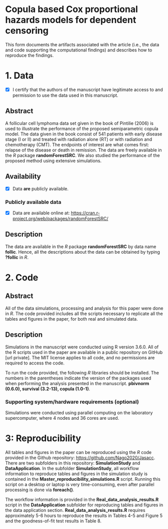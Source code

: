
# Copula based Cox proportional hazards models for dependent censoring
<!-- output:
  pdf_document: default
  html_document: default
-->
<!--HOW TO COMPLETE THIS FORM:-->

<!--
1. Checkboxes in this document appear as follows: 

- [ ] This is a checkbox 

To check a checkbox, replace [ ] by [x],

- [x] This is a checked checkbox 

Note that older versions of RStudio (versions lower than 1.3) may not create a formatted checkbox but will leave the original characters, i.e., literally "[ ]" or "[x]". It's fine to submit a PDF in this form.
 
2. For text answers, simply type the relevant text in the areas indicated. A blank line starts a new paragraph. 
 
3. Comments (like these instructions) provide additional instructions throughout the form. There is no need to remove them; they will not appear in the compiled document. 

4. If you are comfortable with Markdown syntax, you may choose to include any Markdown-compliant formatting in the form. For example, you may wish to include R code chunks and compile this document in R Markdown.
-->

This form documents the artifacts associated with the article (i.e., the data and code supporting the computational findings) and describes how to reproduce the findings.


# 1. Data

<!-- 
[ ] This paper does not involve analysis of external data (i.e., no data are used or the only data are generated by the authors via simulation in their code).
-->

<!--
If box above is checked and if no simulated/synthetic data files are provided by the authors, please skip directly to the Code section. Otherwise, continue.
-->

- [x] I certify that the authors of the manuscript have legitimate access to and permission to use the data used in this manuscript.

<!-- If data are simulated using random number generation, please be sure to set the random number seed in the code you provide -->

## Abstract

A follicular cell lymphoma data set given in the book of Pintilie (2006) is used to illustrate the performance of the proposed semiparametric copula model. The data given in the book consist of 541 patients with early disease stage (I or II) and treated with radiation alone (RT) or with radiation and chemotherapy (CMT). The endpoints of interest are what comes first: relapse of the disease or death in remission. The data are freely available in the $R$ package **randomForestSRC**. We also studied the performance of the proposed method using extensive simulations.


<!--

Provide a short (< 100 words), high-level description of the data
-->

## Availability


- [x] Data **are** publicly available.

<!-- [ ] Data **cannot be made** publicly available.

If the data are publicly available, see the *Publicly available data* section. Otherwise, see the *Non-publicly available data* section, below.-->

### Publicly available data

- [x] Data are available online at: https://cran.r-project.org/web/packages/randomForestSRC/




<!-- If data are available by request to the authors or some other data owner, please make sure to explain the process of requesting access to the data. 

### Non-publicly available data -->

<!--
The Journal of the American Statistical Association requires authors to make data accompanying their papers available to the scientific community except in cases where: 1) public sharing of data would be impossible, 2) suitable synthetic data are provided which allow the main analyses to be replicated (recognizing that results may differ from the "real" data analyses), and 3) the scientific value of the results and methods outweigh the lack of reproducibility.

Please discuss the lack of publicly available data. For example:
-	why data sharing is not possible,
-	what synthetic data are provided, and 
-	why the value of the paper's scientific contribution outweighs the lack of reproducibility.
-->

## Description

The data are available in the $R$ package **randomForestSRC** by data name **follic**. Hence, all the descriptions about the data can be obtained by typing **?follic** in $R$. 

<!-- 
OPTIONAL: Provide any additional details that would be helpful in understanding the data. If relevant, please provide unique identifier/DOI/version information and/or license/terms of use.
-->

# 2. Code

## Abstract
All of the data simulations, processing and analysis for this paper were done in $R$.  The code provided includes all the scripts necessary to replicate all the tables and figures in the paper, for both real and simulated data. 


<!--
Provide a short (< 100 words), high-level description of the code. If necessary, more details can be provided in files that accompany the code. If no code is provided, please state this and say why (e.g., if the paper contains no computational work).
-->

## Description

Simulations in the manuscript were conducted using R version 3.6.0. All of the R scripts used in the paper are available in a public repository on GitHub [url private].  The MIT license applies to all code, and no permissions are required to access the code. 

To run the code provided, the following $R$ libraries should be installed. The numbers in the parentheses indicate the version of the packages used when performing the analysis presented in the manuscript. **pbivnorm (0.6.0),  survival (3.2-13), copula (1.0-1)**.


<!--
### Code format(s)

-->
<!--
Check all that apply
- [ ] Script files
    - [ ] R
    - [ ] Python
    - [ ] Matlab
    - [ ] Other: 
- [ ] Package
    - [ ] R
    - [ ] Python
    - [ ] MATLAB toolbox
    - [ ] Other: 
- [ ] Reproducible report 
    - [ ] R Markdown
    - [ ] Jupyter notebook
    - [ ] Other:
- [ ] Shell script
- [ ] Other (please specify): 


### Supporting software requirements

#### Version of primary software used
-->
<!--
(e.g., R version 3.6.0)
-->
<!--

#### Libraries and dependencies used by the code


Include version numbers (e.g., version numbers for any R or Python packages used)
-->

### Supporting system/hardware requirements (optional)

Simulations were conducted using parallel computing on 
the laboratory supercomputer, where 4 nodes and 36 cores are used. 


<!--
OPTIONAL: System/hardware requirements including operating system with version number, access to cluster, GPUs, etc.


### Parallelization used

- [ ] No parallel code used
- [ ] Multi-core parallelization on a single machine/node
    - Number of cores used: 
- [ ] Multi-machine/multi-node parallelization 
    - Number of nodes and cores used: 

### License

- [ ] MIT License (default)
- [ ] BSD 
- [ ] GPL v3.0
- [ ] Creative Commons
- [ ] Other: (please specify)


### Additional information (optional)

<!--
OPTIONAL: By default, submitted code will be published on the JASA GitHub repository (http://github.com/JASA-ACS) as well as in the supplementary material. Authors are encouraged to also make their code available in a public code repository, such as on GitHub, GitLab, or BitBucket. If relevant, please provide unique identifier/DOI/version information (e.g., a Git commit ID, branch, release, or tag). If the code and workflow are provided together, this section may be omitted, with information provided in the "Location" section below.
-->

# 3: Reproducibility 

<!--
The materials provided should provide a straightforward way for reviewers and readers to reproduce analyses with as few steps as possible. 
-->

All tables and figures in the paper can be reproduced using the $R$ code provided in the Github repository: https://github.com/Nago2020/Jasacc. There are two subfolders in this repository: **SimulationStudy** and **DataApplication**. In the subfolder **SimulationStudy**, all workflow information to reproduce tables and figures in the simulation study is contained in the **Master_reproducibility_simulations.R** script. Running this script on a desktop or laptop is very time-consuming, even after parallel processing is done via **foreach()**. 


The workflow information is provided in the **Real_data_analysis_results.R** script in the **DataApplication** subfolder for reproducing tables and figures in the data application section. **Real_data_analysis_results.R** requires approximately 5-6 hours to reproduce the results in Tables 4-5 and Figure 5 and the goodness-of-fit test results in Table 8.   


<!--
## Scope

The provided workflow reproduces:

- [ ] Any numbers provided in text in the paper
- [ ] The computational method(s) presented in the paper (i.e., code is provided that implements the method(s))
- [ ] All tables and figures in the paper
- [ ] Selected tables and figures in the paper, as explained and justified below:

-->

<!--
## Workflow

### Location

The workflow is available:
-->

<!--
Check all that apply, and in the case of a Git repository include unique identifier, such as specific commit ID, branch, release, or tag.
-->
<!--
- [ ] As part of the paper’s supplementary material.
- [ ] In this Git repository:
- [ ] Other (please specify):
-->
<!--
Indicate where the materials (generally including the code, unless in a separate location and indicated in the previous section) are available. We strongly encourage authors to place their materials (but not large datasets) in a Git repository hosted on a site such as GitHub, GitLab, or BitBucket. If the repository is private during the review process, please indicate the location where it will be available publicly upon publication, and also include the materials as a zip file (e.g., obtained directly from the Git hosting site) as supplementary materials.
-->

<!--
### Format(s)


Check all that appl
- [ ] Single master code file 
- [ ] Wrapper (shell) script(s)
- [ ] Self-contained R Markdown file, Jupyter notebook, or other literate programming approach
- [ ] Text file (e.g., a readme-style file) that documents workflow
- [ ] Makefile
- [ ] Other (more detail in *Instructions* below)

### Instructions

-->
<!--
Describe how to use the materials provided to reproduce analyses in the manuscript. Additional details can be provided in file(s) accompanying the reproducibility materials. If no workflow is provided, please state this and say why (e.g., if the paper contains no computational work).
-->

<!--
### Expected run-time

Approximate time needed to reproduce the analyses on a standard desktop machine:

- [ ] < 1 minute
- [ ] 1-10 minutes
- [ ] 10-60 minutes
- [ ] 1-8 hours
- [ ] > 8 hours
- [ ] Not feasible to run on a desktop machine, as described here:

### Additional information (optional)

<!--
OPTIONAL: Additional documentation provided (e.g., R package vignettes, demos or other examples) that show how to use the provided code/software in other settings.
-->
<!--
# Notes (optional)

<!--
OPTIONAL: Any other relevant information not covered on this form. If reproducibility materials are not publicly available at the time of submission, please provide information here on how the reviewers can view the materials.
-->
